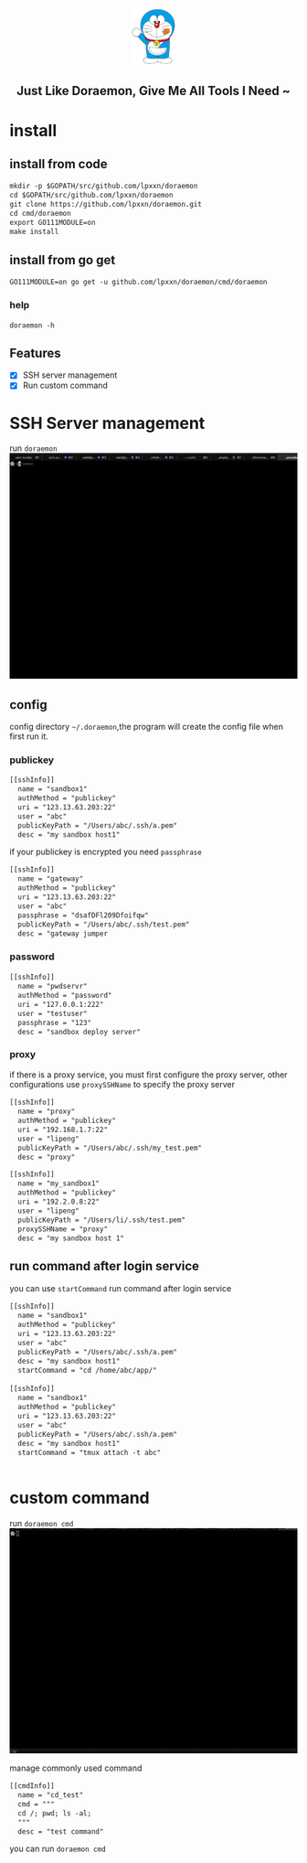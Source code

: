 <p align="center">
  <img src="/doraemon.png" height="100">
  <h2 align="center">
    Just Like Doraemon, Give Me All Tools I Need ~ 
  </h2>
</p>

# install
## install from code
```
mkdir -p $GOPATH/src/github.com/lpxxn/doraemon
cd $GOPATH/src/github.com/lpxxn/doraemon
git clone https://github.com/lpxxn/doraemon.git 
cd cmd/doraemon
export GO111MODULE=on
make install
```

## install from go get
```
GO111MODULE=on go get -u github.com/lpxxn/doraemon/cmd/doraemon
```

### help
```
doraemon -h
```
## Features
- [x] SSH server management
- [x] Run custom command
# SSH Server management
run `doraemon`    
![doraemon ssh](/doraemon_ssh.gif)

## config

config directory `~/.doraemon`,the program will create the config file when first run it.

### publickey

```
[[sshInfo]]
  name = "sandbox1"
  authMethod = "publickey"
  uri = "123.13.63.203:22"
  user = "abc"
  publicKeyPath = "/Users/abc/.ssh/a.pem"
  desc = "my sandbox host1"
```

if your publickey is encrypted you need `passphrase`

```
[[sshInfo]]
  name = "gateway"
  authMethod = "publickey"
  uri = "123.13.63.203:22"
  user = "abc"
  passphrase = "dsafDFl209Dfoifqw"
  publicKeyPath = "/Users/abc/.ssh/test.pem"
  desc = "gateway jumper
```

### password

```
[[sshInfo]]
  name = "pwdservr"
  authMethod = "password"
  uri = "127.0.0.1:222"
  user = "testuser"
  passphrase = "123"
  desc = "sandbox deploy server"
```

### proxy

if there is a proxy service, you must first configure the proxy server, other configurations use `proxySSHName` to specify the proxy server

```
[[sshInfo]]
  name = "proxy"
  authMethod = "publickey"
  uri = "192.168.1.7:22"
  user = "lipeng"
  publicKeyPath = "/Users/abc/.ssh/my_test.pem"
  desc = "proxy"
```

```
[[sshInfo]]
  name = "my_sandbox1"
  authMethod = "publickey"
  uri = "192.2.0.8:22"
  user = "lipeng"
  publicKeyPath = "/Users/li/.ssh/test.pem"
  proxySSHName = "proxy"
  desc = "my sandbox host 1"
```
## run command after login service
you can use `startCommand` run command after login service
```
[[sshInfo]]
  name = "sandbox1"
  authMethod = "publickey"
  uri = "123.13.63.203:22"
  user = "abc"
  publicKeyPath = "/Users/abc/.ssh/a.pem"
  desc = "my sandbox host1"
  startCommand = "cd /home/abc/app/"

[[sshInfo]]
  name = "sandbox1"
  authMethod = "publickey"
  uri = "123.13.63.203:22"
  user = "abc"
  publicKeyPath = "/Users/abc/.ssh/a.pem"
  desc = "my sandbox host1"
  startCommand = "tmux attach -t abc"
  
```

# custom command
run `doraemon cmd`
![doraemon cmd](/doraemon_cmd.gif)

manage commonly used command
```
[[cmdInfo]]
  name = "cd_test"
  cmd = """ 
  cd /; pwd; ls -al;
  """
  desc = "test command"
```
you can run `doraemon cmd`
